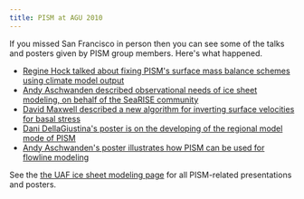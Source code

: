 ```yaml
---
title: PISM at AGU 2010
---
```


If you missed San Francisco in person then you can see some of the talks
and posters given by PISM group members. Here's what happened.

* [Regine Hock talked about fixing PISM's surface mass balance schemes using climate model output](https://github.com/pism/uaf-iceflow/raw/gh-pages/AGU2010_PISM_Greenland_regine.pdf)
* [Andy Aschwanden described observational needs of ice sheet modeling, on behalf of the SeaRISE community](https://github.com/pism/uaf-iceflow/raw/gh-pages/cresis-searise.pdf)
* [David Maxwell described a new algorithm for inverting surface velocities for basal stress](https://github.com/pism/uaf-iceflow/raw/gh-pages/Maxwell_AGU2010.zip)
* [Dani DellaGiustina's poster is on the developing of the regional model mode of PISM](https://github.com/pism/uaf-iceflow/raw/gh-pages/AGU2010_dani.pdf)
* [Andy Aschwanden's poster illustrates how PISM can be used for flowline modeling](https://github.com/pism/uaf-iceflow/raw/gh-pages/AGU2010_andy_poster_flowline.pdf)

See the [the UAF ice sheet modeling
page](http://pism.github.io/uaf-iceflow/#posters) for
all PISM-related presentations and posters.
